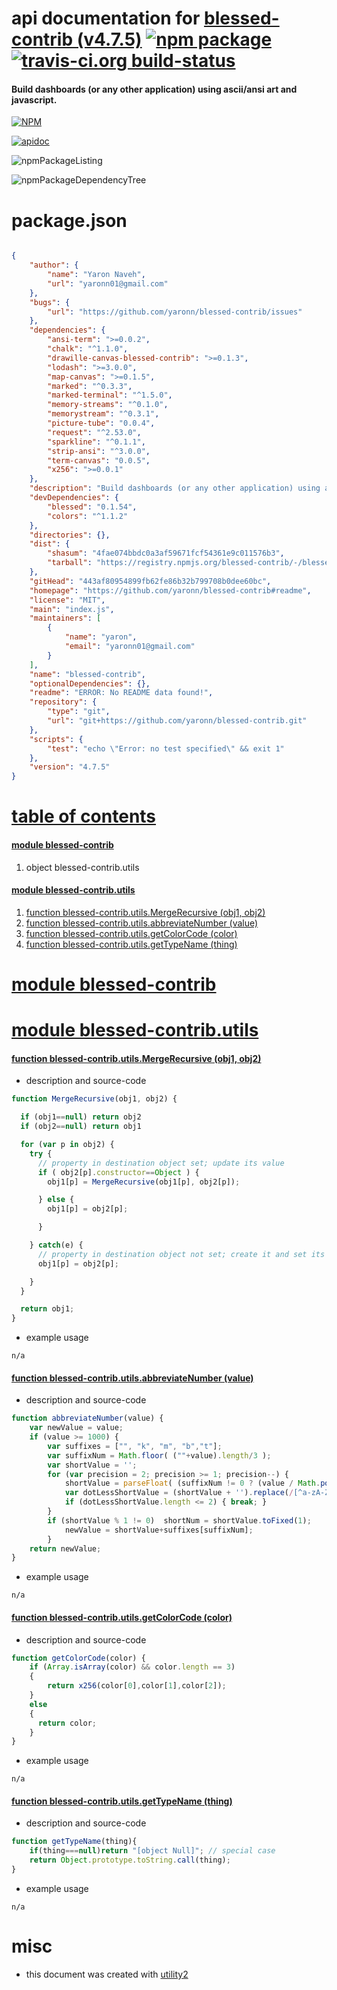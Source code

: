 # api documentation for  [blessed-contrib (v4.7.5)](https://github.com/yaronn/blessed-contrib#readme)  [![npm package](https://img.shields.io/npm/v/npmdoc-blessed-contrib.svg?style=flat-square)](https://www.npmjs.org/package/npmdoc-blessed-contrib) [![travis-ci.org build-status](https://api.travis-ci.org/npmdoc/node-npmdoc-blessed-contrib.svg)](https://travis-ci.org/npmdoc/node-npmdoc-blessed-contrib)
#### Build dashboards (or any other application) using ascii/ansi art and javascript.

[![NPM](https://nodei.co/npm/blessed-contrib.png?downloads=true)](https://www.npmjs.com/package/blessed-contrib)

[![apidoc](https://npmdoc.github.io/node-npmdoc-blessed-contrib/build/screenCapture.buildNpmdoc.browser._2Fhome_2Ftravis_2Fbuild_2Fnpmdoc_2Fnode-npmdoc-blessed-contrib_2Ftmp_2Fbuild_2Fapidoc.html.png)](https://npmdoc.github.io/node-npmdoc-blessed-contrib/build/apidoc.html)

![npmPackageListing](https://npmdoc.github.io/node-npmdoc-blessed-contrib/build/screenCapture.npmPackageListing.svg)

![npmPackageDependencyTree](https://npmdoc.github.io/node-npmdoc-blessed-contrib/build/screenCapture.npmPackageDependencyTree.svg)



# package.json

```json

{
    "author": {
        "name": "Yaron Naveh",
        "url": "yaronn01@gmail.com"
    },
    "bugs": {
        "url": "https://github.com/yaronn/blessed-contrib/issues"
    },
    "dependencies": {
        "ansi-term": ">=0.0.2",
        "chalk": "^1.1.0",
        "drawille-canvas-blessed-contrib": ">=0.1.3",
        "lodash": ">=3.0.0",
        "map-canvas": ">=0.1.5",
        "marked": "^0.3.3",
        "marked-terminal": "^1.5.0",
        "memory-streams": "^0.1.0",
        "memorystream": "^0.3.1",
        "picture-tube": "0.0.4",
        "request": "^2.53.0",
        "sparkline": "^0.1.1",
        "strip-ansi": "^3.0.0",
        "term-canvas": "0.0.5",
        "x256": ">=0.0.1"
    },
    "description": "Build dashboards (or any other application) using ascii/ansi art and javascript.",
    "devDependencies": {
        "blessed": "0.1.54",
        "colors": "^1.1.2"
    },
    "directories": {},
    "dist": {
        "shasum": "4fae074bbdc0a3af59671fcf54361e9c011576b3",
        "tarball": "https://registry.npmjs.org/blessed-contrib/-/blessed-contrib-4.7.5.tgz"
    },
    "gitHead": "443af80954899fb62fe86b32b799708b0dee60bc",
    "homepage": "https://github.com/yaronn/blessed-contrib#readme",
    "license": "MIT",
    "main": "index.js",
    "maintainers": [
        {
            "name": "yaron",
            "email": "yaronn01@gmail.com"
        }
    ],
    "name": "blessed-contrib",
    "optionalDependencies": {},
    "readme": "ERROR: No README data found!",
    "repository": {
        "type": "git",
        "url": "git+https://github.com/yaronn/blessed-contrib.git"
    },
    "scripts": {
        "test": "echo \"Error: no test specified\" && exit 1"
    },
    "version": "4.7.5"
}
```



# <a name="apidoc.tableOfContents"></a>[table of contents](#apidoc.tableOfContents)

#### [module blessed-contrib](#apidoc.module.blessed-contrib)
1.  object <span class="apidocSignatureSpan">blessed-contrib.</span>utils

#### [module blessed-contrib.utils](#apidoc.module.blessed-contrib.utils)
1.  [function <span class="apidocSignatureSpan">blessed-contrib.utils.</span>MergeRecursive (obj1, obj2)](#apidoc.element.blessed-contrib.utils.MergeRecursive)
1.  [function <span class="apidocSignatureSpan">blessed-contrib.utils.</span>abbreviateNumber (value)](#apidoc.element.blessed-contrib.utils.abbreviateNumber)
1.  [function <span class="apidocSignatureSpan">blessed-contrib.utils.</span>getColorCode (color)](#apidoc.element.blessed-contrib.utils.getColorCode)
1.  [function <span class="apidocSignatureSpan">blessed-contrib.utils.</span>getTypeName (thing)](#apidoc.element.blessed-contrib.utils.getTypeName)



# <a name="apidoc.module.blessed-contrib"></a>[module blessed-contrib](#apidoc.module.blessed-contrib)



# <a name="apidoc.module.blessed-contrib.utils"></a>[module blessed-contrib.utils](#apidoc.module.blessed-contrib.utils)

#### <a name="apidoc.element.blessed-contrib.utils.MergeRecursive"></a>[function <span class="apidocSignatureSpan">blessed-contrib.utils.</span>MergeRecursive (obj1, obj2)](#apidoc.element.blessed-contrib.utils.MergeRecursive)
- description and source-code
```javascript
function MergeRecursive(obj1, obj2) {

  if (obj1==null) return obj2
  if (obj2==null) return obj1

  for (var p in obj2) {
    try {
      // property in destination object set; update its value
      if ( obj2[p].constructor==Object ) {
        obj1[p] = MergeRecursive(obj1[p], obj2[p]);

      } else {
        obj1[p] = obj2[p];

      }

    } catch(e) {
      // property in destination object not set; create it and set its value
      obj1[p] = obj2[p];

    }
  }

  return obj1;
}
```
- example usage
```shell
n/a
```

#### <a name="apidoc.element.blessed-contrib.utils.abbreviateNumber"></a>[function <span class="apidocSignatureSpan">blessed-contrib.utils.</span>abbreviateNumber (value)](#apidoc.element.blessed-contrib.utils.abbreviateNumber)
- description and source-code
```javascript
function abbreviateNumber(value) {
    var newValue = value;
    if (value >= 1000) {
        var suffixes = ["", "k", "m", "b","t"];
        var suffixNum = Math.floor( (""+value).length/3 );
        var shortValue = '';
        for (var precision = 2; precision >= 1; precision--) {
            shortValue = parseFloat( (suffixNum != 0 ? (value / Math.pow(1000,suffixNum) ) : value).toPrecision(precision));
            var dotLessShortValue = (shortValue + '').replace(/[^a-zA-Z 0-9]+/g,'');
            if (dotLessShortValue.length <= 2) { break; }
        }
        if (shortValue % 1 != 0)  shortNum = shortValue.toFixed(1);
            newValue = shortValue+suffixes[suffixNum];
        }
    return newValue;
}
```
- example usage
```shell
n/a
```

#### <a name="apidoc.element.blessed-contrib.utils.getColorCode"></a>[function <span class="apidocSignatureSpan">blessed-contrib.utils.</span>getColorCode (color)](#apidoc.element.blessed-contrib.utils.getColorCode)
- description and source-code
```javascript
function getColorCode(color) {
    if (Array.isArray(color) && color.length == 3)
    {
        return x256(color[0],color[1],color[2]);
    }
    else
    {
      return color;
    }
}
```
- example usage
```shell
n/a
```

#### <a name="apidoc.element.blessed-contrib.utils.getTypeName"></a>[function <span class="apidocSignatureSpan">blessed-contrib.utils.</span>getTypeName (thing)](#apidoc.element.blessed-contrib.utils.getTypeName)
- description and source-code
```javascript
function getTypeName(thing){
    if(thing===null)return "[object Null]"; // special case
    return Object.prototype.toString.call(thing);
}
```
- example usage
```shell
n/a
```



# misc
- this document was created with [utility2](https://github.com/kaizhu256/node-utility2)
